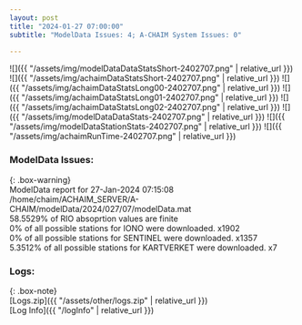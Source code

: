 ```yaml
---
layout: post
title: "2024-01-27 07:00:00"
subtitle: "ModelData Issues: 4; A-CHAIM System Issues: 0"

---
```


![]({{ "/assets/img/modelDataDataStatsShort-2402707.png" | relative_url }})
![]({{ "/assets/img/achaimDataStatsShort-2402707.png" | relative_url }})
![]({{ "/assets/img/achaimDataStatsLong00-2402707.png" | relative_url }})
![]({{ "/assets/img/achaimDataStatsLong01-2402707.png" | relative_url }})
![]({{ "/assets/img/achaimDataStatsLong02-2402707.png" | relative_url }})
![]({{ "/assets/img/modelDataDataStats-2402707.png" | relative_url }})
![]({{ "/assets/img/modelDataStationStats-2402707.png" | relative_url }})
![]({{ "/assets/img/achaimRunTime-2402707.png" | relative_url }})


### ModelData Issues:  
  
{: .box-warning}  
 ModelData report for 27-Jan-2024 07:15:08   
 /home/chaim/ACHAIM_SERVER/A-CHAIM/modelData/2024/027/07/modelData.mat   
 58.5529% of RIO absoprtion values are finite   
 0% of all possible stations for IONO were downloaded. x1902   
 0% of all possible stations for SENTINEL were downloaded. x1357   
 5.3512% of all possible stations for KARTVERKET were downloaded. x7   
  


### Logs:  
  
{: .box-note}  
[Logs.zip]({{ "/assets/other/logs.zip" | relative_url }})  
[Log Info]({{ "/logInfo" | relative_url }})  

